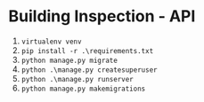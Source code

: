 # Building Inspection - API

1. `virtualenv venv`
2. `pip install -r .\requirements.txt`
3. `python manage.py migrate`
4. `python .\manage.py createsuperuser`
5. `python .\manage.py runserver`
6. `python manage.py makemigrations`